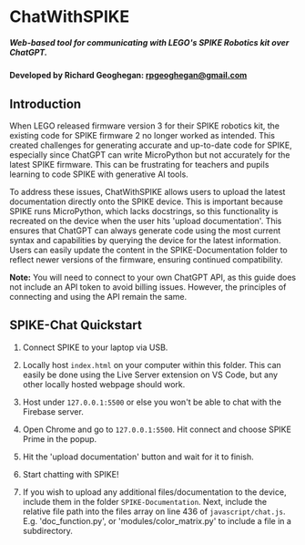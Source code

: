 # ChatWithSPIKE
##### Web-based tool for communicating with LEGO's SPIKE Robotics kit over ChatGPT.

**Developed by Richard Geoghegan: rpgeoghegan@gmail.com**

## Introduction

When LEGO released firmware version 3 for their SPIKE robotics kit, the existing code for SPIKE firmware 2 no longer worked as intended. This created challenges for generating accurate and up-to-date code for SPIKE, especially since ChatGPT can write MicroPython but not accurately for the latest SPIKE firmware. This can be frustrating for teachers and pupils learning to code SPIKE with generative AI tools.

To address these issues, ChatWithSPIKE allows users to upload the latest documentation directly onto the SPIKE device. This is important because SPIKE runs MicroPython, which lacks docstrings, so this functionality is recreated on the device when the user hits 'upload documentation'. This ensures that ChatGPT can always generate code using the most current syntax and capabilities by 
querying the device for the latest information. Users can easily update the content in the SPIKE-Documentation folder to reflect newer versions of the firmware, ensuring continued compatibility.

**Note:** You will need to connect to your own ChatGPT API, as this guide does not include an API token to avoid billing issues. However, the principles of connecting and using the API remain the same.

## SPIKE-Chat Quickstart

1. Connect SPIKE to your laptop via USB.

2. Locally host `index.html` on your computer within this folder. This can easily be done using the Live Server extension on VS Code, but any other locally hosted webpage should work.

3. Host under `127.0.0.1:5500` or else you won't be able to chat with the Firebase server.

4. Open Chrome and go to `127.0.0.1:5500`. Hit connect and choose SPIKE Prime in the popup.

5. Hit the 'upload documentation' button and wait for it to finish.

6. Start chatting with SPIKE!

7. If you wish to upload any additional files/documentation to the device, include them in the folder `SPIKE-Documentation`. Next, include the relative file path into the files array on line 436 of `javascript/chat.js`. 
   E.g. 'doc_function.py', or 'modules/color_matrix.py' to include a file in a subdirectory.
